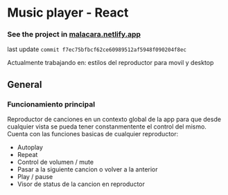# Music player - React

### See the project in [malacara.netlify.app](https://malacara.netlify.app/)

last update `commit f7ec75bfbcf62ce60989512af5948f090204f8ec`

Actualmente trabajando en: estilos del reproductor para movil y desktop

## General

### Funcionamiento principal

Reproductor de canciones en un contexto global de la app para que desde cualquier vista se pueda tener constanmentente el control del mismo. Cuenta con las funciones basicas de cualquier reproductor:

- Autoplay
- Repeat
- Control de volumen / mute
- Pasar a la siguiente cancion o volver a la anterior
- Play / pause
- Visor de status de la cancion en reproductor
